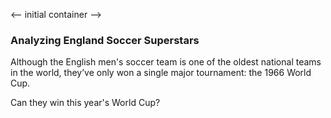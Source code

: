 <-- initial container -->
<div id ="home">
	<div class="container" id = "first-container">
		<h3>Analyzing England Soccer Superstars</h3>
	</div>
	<div class="container" id = "second-container">
		<p>Although the English men's soccer team is one of the oldest national teams in the world, they’ve only won a single major tournament: the 1966 World Cup.<p>
		<p>Can they win this year's World Cup?</p>
	</div>
</div>